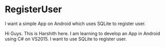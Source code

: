 # RegisterUser
I want a simple App on Android which uses SQLite to register user.

Hi Guys. This is Harshith here. I am learning to develop an App in Android using C# on VS2015.
I want to use SQLite to register user.
